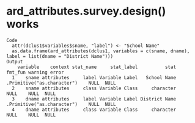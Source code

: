 # ard_attributes.survey.design() works

    Code
      attr(dclus1$variables$sname, "label") <- "School Name"
      as.data.frame(ard_attributes(dclus1, variables = c(sname, dname), label = list(dname = "District Name")))
    Output
        variable    context stat_name     stat_label          stat                    fmt_fun warning error
      1    sname attributes     label Variable Label   School Name .Primitive("as.character")    NULL  NULL
      2    sname attributes     class Variable Class     character                       NULL    NULL  NULL
      3    dname attributes     label Variable Label District Name .Primitive("as.character")    NULL  NULL
      4    dname attributes     class Variable Class     character                       NULL    NULL  NULL

